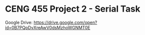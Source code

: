 # CENG 455 Project 2 - Serial Task
Google Drive: https://drive.google.com/open?id=0B7PQpDvXreAwV0dsMzhoWGNMT0E
